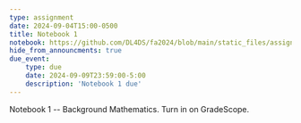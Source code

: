 ```yaml
---
type: assignment
date: 2024-09-04T15:00-0500
title: Notebook 1
notebook: https://github.com/DL4DS/fa2024/blob/main/static_files/assignments/01_notebook.ipynb
hide_from_announcments: true
due_event: 
    type: due
    date: 2024-09-09T23:59:00-5:00
    description: 'Notebook 1 due'
---
```

Notebook 1 -- Background Mathematics. Turn in on GradeScope.

